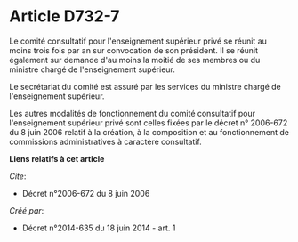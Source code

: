 # Article D732-7

Le comité consultatif pour l'enseignement supérieur privé se réunit au moins trois fois par an sur convocation de son
président. Il se réunit également sur demande d'au moins la moitié de ses membres ou du ministre chargé de l'enseignement
supérieur. 

Le secrétariat du comité est assuré par les services du ministre chargé de l'enseignement supérieur. 

Les autres modalités de fonctionnement du comité consultatif pour l'enseignement supérieur privé sont celles fixées par le
décret n° 2006-672 du 8 juin 2006 relatif à la création, à la composition et au fonctionnement de commissions administratives
à caractère consultatif.

**Liens relatifs à cet article**

_Cite_:

  - Décret n°2006-672 du 8 juin 2006

_Créé par_:

  - Décret n°2014-635 du 18 juin 2014 - art. 1
